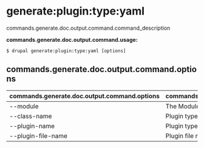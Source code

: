# generate:plugin:type:yaml
commands.generate.doc.output.command.command_description

**commands.generate.doc.output.command.usage:**
```
$ drupal generate:plugin:type:yaml [options] 
```

## commands.generate.doc.output.command.options
commands.generate.doc.output.command.options | commands.generate.doc.output.command.details
-------|-------------
--module | The Module name.
--class-name | Plugin type class name
--plugin-name | Plugin type machine name
--plugin-file-name | Plugin file name

